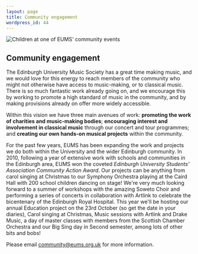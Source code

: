 ```yaml
---
layout: page
title: Community engagement
wordpress_id: 44
---
```


![Children at one of EUMS' community
events](/assets/img/enthralled-children.jpg)

## Community engagement

The Edinburgh University Music Society has a great time making music, and we
would love for this energy to reach members of the community who might not
otherwise have access to music-making, or to classical music. There is so much
fantastic work already going on, and we encourage this by working to promote a
high standard of music in the community, and by making provisions already on
offer more widely accessible.

Within this vision we have three main avenues of work: **promoting the
work of charities and music-making bodies**; **encouraging interest and
involvement in classical music** through our concert
and tour programmes; and **creating our own hands-on musical
projects** within the community.

For the past few years, EUMS has been expanding the work and projects we do
both within the University and the wider Edinburgh community. In 2010,
following a year of extensive work with schools and communities in the
Edinburgh area, EUMS won the coveted *Edinburgh University Students&rsquo;
Association Community Action Award*. Our projects can be anything from carol
singing at Christmas to our Symphony Orchestra playing at the Caird Hall with
200 school children dancing on stage! We're very much looking forward to a
summer of workshops with the amazing Soweto Choir and performing a series of
concerts in collaboration with Artlink to celebrate the bicentenary of the
Edinburgh Royal Hospital. This year we'll be hosting our annual Education
project on the 23rd October (so get the date in your diaries), Carol
singing at Christmas, Music sessions with Artlink and Drake Music, a day of
master classes with members from the Scottish Chamber Orchestra and our Big
Sing day in Second semester, among lots of other bits and bobs!

Please email [community@eums.org.uk](mailto:community@eums.org.uk) for more
information.
